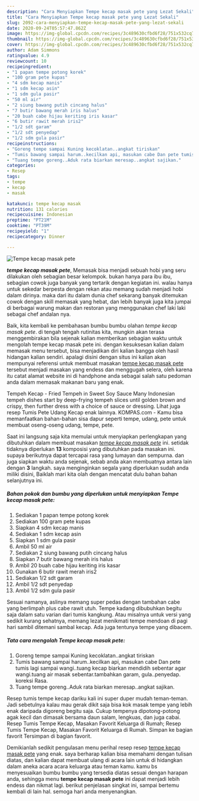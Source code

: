 ```yaml
---
description: "Cara Menyiapkan Tempe kecap masak pete yang Lezat Sekali"
title: "Cara Menyiapkan Tempe kecap masak pete yang Lezat Sekali"
slug: 2092-cara-menyiapkan-tempe-kecap-masak-pete-yang-lezat-sekali
date: 2020-09-24T05:57:47.862Z
image: https://img-global.cpcdn.com/recipes/3c489630cfbd6f28/751x532cq70/tempe-kecap-masak-pete-foto-resep-utama.jpg
thumbnail: https://img-global.cpcdn.com/recipes/3c489630cfbd6f28/751x532cq70/tempe-kecap-masak-pete-foto-resep-utama.jpg
cover: https://img-global.cpcdn.com/recipes/3c489630cfbd6f28/751x532cq70/tempe-kecap-masak-pete-foto-resep-utama.jpg
author: Adam Simmons
ratingvalue: 4.9
reviewcount: 10
recipeingredient:
- "1 papan tempe potong korek"
- "100 gram pete kupas"
- "4 sdm kecap manis"
- "1 sdm kecap asin"
- "1 sdm gula pasir"
- "50 ml air"
- "2 siung bawang putih cincang halus"
- "7 butir bawang merah iris halus"
- "20 buah cabe hijau keriting iris kasar"
- "6 butir rawit merah iris2"
- "1/2 sdt garam"
- "1/2 sdt penyedap"
- "1/2 sdm gula pasir"
recipeinstructions:
- "Goreng tempe sampai Kuning kecoklatan..angkat tiriskan"
- "Tumis bawang sampai harum..kecilkan api, masukan cabe Dan pete tumis lagi sampai wangi..tuang kecap biarkan mendidih sebentar agar wangi.tuang air masak sebentar.tambahkan garam, gula..penyedap. koreksi Rasa."
- "Tuang tempe goreng..Aduk rata biarkan meresap..angkat sajikan."
categories:
- Resep
tags:
- tempe
- kecap
- masak

katakunci: tempe kecap masak 
nutrition: 131 calories
recipecuisine: Indonesian
preptime: "PT21M"
cooktime: "PT39M"
recipeyield: "1"
recipecategory: Dinner

---
```



![Tempe kecap masak pete](https://img-global.cpcdn.com/recipes/3c489630cfbd6f28/751x532cq70/tempe-kecap-masak-pete-foto-resep-utama.jpg)

<b><i>tempe kecap masak pete</i></b>, Memasak bisa menjadi sebuah hobi yang seru dilakukan oleh sebagian besar kelompok. bukan hanya para ibu ibu, sebagian cowok juga banyak yang tertarik dengan kegiatan ini. walau hanya untuk sekedar berpesta dengan rekan atau memang sudah menjadi hobi dalam dirinya. maka dari itu dalam dunia chef sekarang banyak ditemukan cowok dengan skill memasak yang hebat, dan lebih banyak juga kita jumpai di berbagai warung makan dan restoran yang menggunakan chef laki laki sebagai chef andalan nya.

Baik, kita kembali ke pembahasan bumbu bumbu olahan <i>tempe kecap masak pete</i>. di tengah tengah rutinitas kita, mungkin akan terasa menggembirakan bila sejenak kalian memberikan sebagian waktu untuk mengolah tempe kecap masak pete ini. dengan kesuksesan kalian dalam memasak menu tersebut, bisa menjadikan diri kalian bangga oleh hasil hidangan kalian sendiri. apalagi disini dengan situs ini kalian akan mempunyai referensi untuk membuat masakan <u>tempe kecap masak pete</u> tersebut menjadi masakan yang endess dan menggugah selera, oleh karena itu catat alamat website ini di handphone anda sebagai salah satu pedoman anda dalam memasak makanan baru yang enak.

Tempeh Kecap - Fried Tempeh in Sweet Soy Sauce Many Indonesian tempeh dishes start by deep-frying tempeh slices until golden brown and crispy, then further dress with a choice of sauce or dressing. Lihat juga resep Tumis Pete Udang Kecap enak lainnya. KOMPAS.com - Kamu bisa memanfaatkan bahan-bahan sisa dapur seperti tempe, udang, pete untuk membuat oseng-oseng udang, tempe, pete.


Saat ini langsung saja kita memulai untuk menyiapkan perlengkapan yang dibutuhkan dalam membuat masakan <u><i>tempe kecap masak pete</i></u> ini. setidak tidaknya diperlukan <b>13</b> komposisi yang dibutuhkan pada masakan ini. supaya berikutnya dapat tercapai rasa yang lumayan dan sempurna. dan juga siapkan waktu anda sejenak, sebab anda akan membuatnya antara lain dengan <b>3</b> langkah. saya menginginkan segala yang diperlukan sudah anda miliki disini, Baiklah mari kita olah dengan mencatat dulu bahan bahan selanjutnya ini.

<!--inarticleads1-->

##### Bahan pokok dan bumbu yang diperlukan untuk menyiapkan Tempe kecap masak pete:

1. Sediakan 1 papan tempe potong korek
1. Sediakan 100 gram pete kupas
1. Siapkan 4 sdm kecap manis
1. Sediakan 1 sdm kecap asin
1. Siapkan 1 sdm gula pasir
1. Ambil 50 ml air
1. Sediakan 2 siung bawang putih cincang halus
1. Siapkan 7 butir bawang merah iris halus
1. Ambil 20 buah cabe hijau keriting iris kasar
1. Gunakan 6 butir rawit merah iris2
1. Sediakan 1/2 sdt garam
1. Ambil 1/2 sdt penyedap
1. Ambil 1/2 sdm gula pasir


Sesuai namanya, aslinya memang super pedas dengan tambahan cabe yang berlimpah plus cabe rawit utuh. Tempe kadang dibubuhkan begitu saja dalam satu varian dari tumis kangkung. Atau misalnya untuk versi yang sedikit kurang sehatnya, memang lezat menikmati tempe mendoan di pagi hari sambil ditemani sambal kecap. Ada juga tentunya tempe yang dibacem. 

<!--inarticleads2-->

##### Tata cara mengolah Tempe kecap masak pete:

1. Goreng tempe sampai Kuning kecoklatan..angkat tiriskan
1. Tumis bawang sampai harum..kecilkan api, masukan cabe Dan pete tumis lagi sampai wangi..tuang kecap biarkan mendidih sebentar agar wangi.tuang air masak sebentar.tambahkan garam, gula..penyedap. koreksi Rasa.
1. Tuang tempe goreng..Aduk rata biarkan meresap..angkat sajikan.


Resep tumis tempe kecap dariku kali ini super duper mudah teman-teman. Jadi sebetulnya kalau mau gerak dikit saja bisa kok masak tempe yang lebih enak daripada digoreng begitu saja. Cukup tempenya dipotong-potong agak kecil dan dimasak bersama daun salam, lengkuas, dan juga cabai. Resep Tumis Tempe Kecap, Masakan Favorit Keluarga di Rumah; Resep Tumis Tempe Kecap, Masakan Favorit Keluarga di Rumah. Simpan ke bagian favorit Tersimpan di bagian favorit. 

Demikianlah sedikit pengulasan menu perihal resep resep <u>tempe kecap masak pete</u> yang enak. saya berharap kalian bisa memahami dengan tulisan diatas, dan kalian dapat membuat ulang di acara lain untuk di hidangkan dalam aneka acara acara keluarga atau teman kamu. kamu bs menyesuaikan bumbu bumbu yang tersedia diatas sesuai dengan harapan anda, sehingga menu <b>tempe kecap masak pete</b> ini dapat menjadi lebih endess dan nikmat lagi. berikut penjelasan singkat ini, sampai bertemu kembali di lain hal. semoga hari anda menyenangkan.

